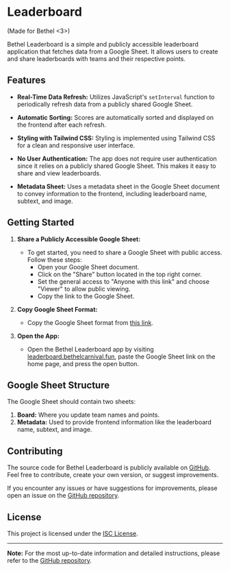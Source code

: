 # Leaderboard

(Made for Bethel <3>)

Bethel Leaderboard is a simple and publicly accessible leaderboard application that fetches data from a Google Sheet. It allows users to create and share leaderboards with teams and their respective points.

## Features

- **Real-Time Data Refresh:** Utilizes JavaScript's `setInterval` function to periodically refresh data from a publicly shared Google Sheet.

- **Automatic Sorting:** Scores are automatically sorted and displayed on the frontend after each refresh.

- **Styling with Tailwind CSS:** Styling is implemented using Tailwind CSS for a clean and responsive user interface.

- **No User Authentication:** The app does not require user authentication since it relies on a publicly shared Google Sheet. This makes it easy to share and view leaderboards.

- **Metadata Sheet:** Uses a metadata sheet in the Google Sheet document to convey information to the frontend, including leaderboard name, subtext, and image.

## Getting Started

1. **Share a Publicly Accessible Google Sheet:**
   - To get started, you need to share a Google Sheet with public access. Follow these steps:
     - Open your Google Sheet document.
     - Click on the "Share" button located in the top right corner.
     - Set the general access to "Anyone with this link" and choose "Viewer" to allow public viewing.
     - Copy the link to the Google Sheet.

2. **Copy Google Sheet Format:**
   - Copy the Google Sheet format from [this link](https://docs.google.com/spreadsheets/d/1wIL2frAZIAV8cYL1fQfMU-XHx72pSz1VGop-V3iSI4M/edit?usp=sharing).

3. **Open the App:**
   - Open the Bethel Leaderboard app by visiting [leaderboard.bethelcarnival.fun](https://leaderboard.bethelcarnival.fun), paste the Google Sheet link on the home page, and press the open button.

## Google Sheet Structure

The Google Sheet should contain two sheets:

1. **Board:** Where you update team names and points.
2. **Metadata:** Used to provide frontend information like the leaderboard name, subtext, and image.

## Contributing

The source code for Bethel Leaderboard is publicly available on [GitHub](https://github.com/solomonshalom/leaderboard). Feel free to contribute, create your own version, or suggest improvements. 

If you encounter any issues or have suggestions for improvements, please open an issue on the [GitHub repository](https://github.com/solomonshalom/leaderboard).

## License

This project is licensed under the [ISC License](LICENSE).

---

**Note:** For the most up-to-date information and detailed instructions, please refer to the [GitHub repository](https://github.com/solomonshalom/leaderboard).
